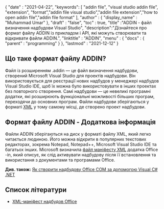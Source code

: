 {
  "date" : "2021-04-22",
  "keywords": [ "addin file", "visual studio addin file", "extension", "format","addin file visual studio","addin file extension","how to open addin file","addin file format" ],
  "author" : {
    "display_name" : "Muhammad Umar"
},
  "draft" : "false",
  "toc" : true,
  "title" :"ADDIN - файл визначення надбудови Visual Studio",
  "description":"Дізнайтеся про формат файлу ADDIN із прикладом і API, які можуть створювати та відкривати файли ADDIN.",
  "linktitle" : "ADDIN",
  "menu" : {
    "docs" : {
      "parent" : "programming"
}
},
  "lastmod" : "2021-12-12"
}

## Що таке формат файлу ADDIN?

Файл із розширенням .addin — це файл визначення надбудови, створений Microsoft Visual Studio для проектів надбудови. Він використовується для реєстрації нових надбудов у менеджері надбудов Visual Studio IDE, щоб їх можна було використовувати в інших проектах без повторного створення. Самі надбудови — це невеликі програмні додатки, які розширюють функціональні можливості більших програм, переходячи до основних програм. Файли надбудови зберігаються у форматі [XML](/uk/web/xml/) у тому самому місці, де створено проект надбудови.

## Формат файлу ADDIN - Додаткова інформація

Файли ADDIN зберігаються на диск у форматі файлу XML, який легко читається людиною. Його можна відкрити в популярних текстових редакторах, зокрема Notepad, Notepad++, Microsoft Visual Studio IDE та багатьох інших. Microsoft визначила [файл маніфесту XML](https://learn.microsoft.com/en-us/office/dev/add-ins/develop/add-in-manifests?tabs=tabid-1) додатка Office -in, який описує, як слід активувати надбудову після її встановлення та використання з документами та програмами Office.

**Див. також:** [Як створити надбудову Office COM за допомогою Visual C# .NET](https://learn.microsoft.com/en-us/previous-versions/office/troubleshoot/office-developer/office-com-add-in-using-visual-c)

## Список літератури

* [XML-маніфест надбудов Office](https://learn.microsoft.com/en-us/office/dev/add-ins/develop/add-in-manifests?tabs=tabid-1)

